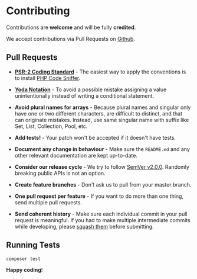 # Contributing

Contributions are **welcome** and will be fully **credited**.

We accept contributions via Pull Requests on [Github][link-project-home].

## Pull Requests

-   **[PSR-2 Coding Standard][link-psr2]** - The easiest way to apply the
    conventions is to install [PHP Code Sniffer][phpcs].

-   **[Yoda Notation][link-yoda-notation]** - To avoid a possible mistake
    assigning a value unintentionally instead of writing a conditional
    statement.

-   **Avoid plural names for arrays** - Because plural names and singular only
    have one or two different characters, are difficult to distinct, and that
    can originate mistakes. Instead, use same singular name with suffix like
    Set, List, Collection, Pool, etc.

-   **Add tests!** - Your patch won't be accepted if it doesn't have tests.

-   **Document any change in behaviour** - Make sure the `README.md` and any
    other relevant documentation are kept up-to-date.

-   **Consider our release cycle** - We try to follow
    [SemVer v2.0.0][link-semver]. Randomly breaking public APIs is not an
    option.

-   **Create feature branches** - Don't ask us to pull from your master branch.

-   **One pull request per feature** - If you want to do more than one thing,
    send multiple pull requests.

-   **Send coherent history** - Make sure each individual commit in your pull
    request is meaningful. If you had to make multiple intermediate commits
    while developing, please [squash them][link-git-scm-commits] before
    submitting.

## Running Tests

``` bash
composer test
```

**Happy coding**!

[link-project-home]: https://github.com/martiadrogue/cache
[phpcs]: https://github.com/squizlabs/PHP_CodeSniffer
[link-psr2]: https://github.com/php-fig/fig-standards/blob/master/accepted/PSR-2-coding-style-guide.md
[link-semver]: http://semver.org/
[link-git-scm-commits]: http://www.git-scm.com/book/en/v2/Git-Tools-Rewriting-History#Changing-Multiple-Commit-Messages
[link-yoda-notation]: https://en.wikipedia.org/wiki/Yoda_conditions
